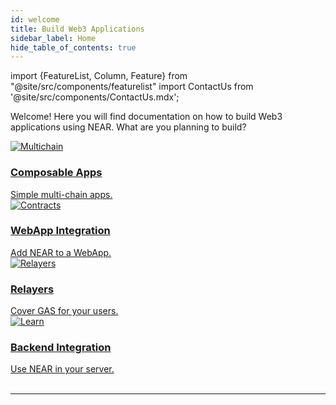 ```yaml
---
id: welcome
title: Build Web3 Applications
sidebar_label: Home
hide_table_of_contents: true
---
```


import {FeatureList, Column, Feature} from "@site/src/components/featurelist"
import ContactUs from '@site/src/components/ContactUs.mdx';

Welcome! Here you will find documentation on how to build Web3 applications using NEAR. What are you planning to build?

<div className="container">
  <div className="row">
    <div className="col col--3">
      <a href="/bos/overview">
        <div className="card">
          <div className="card__image">
            <img src={require("@site/static/docs/assets/welcome-pages/bos-big.png").default} alt="Multichain" />
          </div>
          <div className="card__body">
            <h3>Composable Apps</h3>
              Simple multi-chain apps.
          </div>
        </div>
      </a>
    </div>
    <div className="col col--3">
      <a href="/develop/integrate/frontend">
        <div className="card">
          <div className="card__image">
            <img src={require("@site/static/docs/assets/welcome-pages/web-app.png").default} alt="Contracts" />
          </div>
          <div className="card__body">
            <h3>WebApp Integration</h3>
              Add NEAR to a WebApp.
          </div>
        </div>
      </a>
    </div>
    <div className="col col--3">
      <a href="/develop/relayers/build-relayer">
        <div className="card">
          <div className="card__image">
            <img src={require("@site/static/docs/assets/welcome-pages/relayer.png").default} alt="Relayers" />
          </div>
          <div className="card__body">
            <h3>Relayers</h3>
              Cover GAS for your users.
          </div>
        </div>
      </a>
    </div>
    <div className="col col--3">
      <a href="/develop/integrate/backend-login">
        <div className="card">
          <div className="card__image">
            <img src={require("@site/static/docs/assets/welcome-pages/backend.png").default} alt="Learn" />
          </div>
          <div className="card__body">
            <h3>Backend Integration</h3>
            Use NEAR in your server.
          </div>
        </div>
      </a>
    </div>
  </div>
</div>

<FeatureList>
  <Column title="Composable Apps">
    <Feature url="/bos/tutorial/quickstart" title="Overview" subtitle="Learn how components work" image="frontend-bos.png" />
    <Feature url="/bos/dev/intro" title="Dev Environment" subtitle="Setup your dev environment" image="near-logo.png" />
    <Feature url="/bos/api/state" title="Anatomy of a Component" subtitle="Learn how to build components" image="guest-book.png" />
    <Feature url="/bos/api/state" title="Integrate on your App" subtitle="Integrate components to your App" image="bos-lido.png" />
  </Column>
  <Column title="NEAR Integrations">
    <Feature url="/develop/integrate/quickstart-frontend" title="Quickstart" subtitle="Create your first dApp!" image="quickstart.png" />
    <Feature url="/develop/integrate/frontend" title="Frontend Integration" subtitle="Connect your app to NEAR" image="bos-contract.png" />
    <Feature url="/develop/integrate/backend-login" title="Login to a Backend" subtitle="Login users through NEAR Accounts" image="near-cli.png" />
  </Column>
  <Column title="Discover Gateways">
    <Feature url="https://near.org" title="near.org" subtitle="The main gateway to NEAR" image="near-logo.png" />
    <Feature url="https://near.social" title="NEAR Social" subtitle="A social gateway built on NEAR" image="near-social.png" />
    <Feature url="https://bos.gg" title="bos.gg" subtitle="Near Loves Ethereum" image="near-eth.png" />
    <Feature url="https://welldone-gateway.vercel.app/" title="WellDone Gateway" subtitle="A multichain gateway" image="welldone.png" />
  </Column>
</FeatureList>

<br/>

---

<ContactUs />
